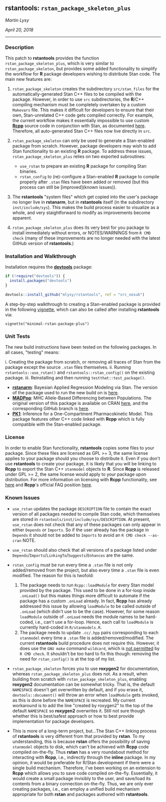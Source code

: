 ## rstantools: `rstan_package_skeleton_plus`

*Martin Lysy* 

*April 20, 2018*

---

### Description

This patch to **rstantools** provides the function `rstan_package_skeleton_plus`, which is very similar to `rstan_package_skeleton`, but provides some added functionality to simplify the workflow for **R** package developers wishing to distribute Stan code.  The main new features are:

1.  `rstan_package_skeleton` creates the subdirectory `src/stan_files` for the automatically-generated Stan C++ files to be compiled with the package.  However, in order to use `src` subdirectories, the **R**/C++ compiling mechanism must be completely overtaken by a custom `Makevars` file.  This makes it difficult for developers to ensure that their own, Stan-unrelated C++ code gets compiled correctly.  For example, the current workflow makes it essentially impossible to use custom [**Rcpp**](http://www.rcpp.org/) source code in conjunction with Stan, as documented [here](RcppCore/Rcpp#844).  Therefore, all auto-generated Stan C++ files now live directly in `src`.

2.  `rstan_package_skeleton` can only be used to generate a Stan-enabled package from scratch.  However, package developers may wish to add Stan functionality to an existing **R** package.  To address these issues, `rstan_package_skeleton_plus` relies on two exported subroutines: 
    * `use_rstan` to prepare an existing **R** package for compiling Stan binaries.
    * `rstan_config` to (re)-configure a Stan-enabled **R** package to compile properly after `.stan` files have been added or removed (but this process can still be [improved](known issues)).

3.  The **rstantools** "system files" which get copied into the user's package no longer live in **rstanarm**, but in **rstantools** itself (in the subdirectory `inst/include/sys`).  This makes the build process easier to visualize as a whole, and very staightforward to modify as improvements become apparent.

4.  `rstan_package_skeleton_plus` does its very best for you package to install immediately without errors, or NOTES/WARNINGS from `R CMD check` (many of these improvements are no longer needed with the latest GitHub version of **rstantools**.)  

### Installation and Walkthrough

Installation requires the [**devtools**](https://github.com/hadley/devtools) package:

```r
if (!require("devtools")) {
  install.packages("devtools")
}
  
devtools::install_github("mlysy/rstantools", ref = "src_nosub")
```

A step-by-step walkthrough to creating a Stan-enabled package is provided in the following [vignette](http://htmlpreview.github.com/?https://github.com/mlysy/rstantools/src_nosub/inst/doc/minimal-rstan-package-plus.html), which can also be called after installing **rstantools** via:

```{r}
vignette("minimal-rstan-package-plus")
```

### Unit Tests

The new build instructions have been tested on the following packages.  In all cases, "testing" means:

i.  Creating the package from scratch, or removing all traces of Stan from the package except the source `.stan` files themselves.
ii. Running `rstantools::use_rstan()` and `rstantools::rstan_config()` on the existing package.
iii. Reinstalling and then running `testthat::test_package()`.

* [**rstanarm**](http://mc-stan.org/rstanarm/): Bayesian Applied Regression Modeling via Stan.  The version of the package used to run the new build on is [here](https://github.com/mlysy/rstanarm/).
* [**MADPop**](https://github.com/mlysy/MADPop): MHC Allele-Based Differencing between Populations.  The original version of this package is available on CRAN [here](https://CRAN.R-project.org/package=MADPop), and the corresponding GitHub branch is [here](https://github.com/mlysy/MADPop/tree/master).
* [**PK1**](https://github.com/mlysy/PK1): Inference for a One-Compartment Pharmacokinetic Model.  This package features other C++ code linked with **Rcpp** which is fully compatible with the Stan-enabled package.

### License

In order to enable Stan functionality, **rstantools** copies some files to your package.  Since these files are licensed as GPL >= 3, the same license applies to your package should you choose to distribute it.  Even if you don't use **rstantools** to create your package, it is likely that you will be linking to **Rcpp** to export the Stan C++ `stanmodel` objects to **R**.  Since **Rcpp** is released under GPL >= 2, the same license would apply to your package upon distribution.  For more information on licensing with **Rcpp** functionality, see [here](https://softwareengineering.stackexchange.com/questions/254737/does-an-rcpp-dependent-package-require-a-gpl-license) and **Rcpp**'s official FAQ position [here](https://cloud.r-project.org/web/packages/Rcpp/vignettes/Rcpp-FAQ.pdf#subsection.1.5).


### Known Issues

* `use_rstan` updates the package `DESCRIPTION` file to contain the exact version of all packages needed to compile Stan code, which themselves are stored in `rstantools/inst/include/sys/DESCRIPTION`.  At present, `use_rstan` does not check that any of these packages can only appear in either `Depends` or `Imports`.  So if the user already has the package in `Depends` it should not be added to `Imports` to avoid an `R CMD check --as-cran` NOTE.

* `use_rstan` should also check that all versions of a package listed under `Depends`/`Imports`/`LinkingTo`/`Suggests`/`Enhances` are the same.

* `rstan_config` must be run every time a `.stan` file is not only added/removed from the project, but also every time a `.stan` file is even modified.  The reason for this is twofold:
    1.  The package needs to run `Rcpp::loadModule` for every Stan model provided by the package.  This used to be done in a for-loop inside `.onLoad()` but this makes things more difficult to automate if the package has a custom `.onLoad` already.  In fact, **Rcpp** has already addressed this issue by allowing `loadModule` to be called outside of `.onLoad` (which didn't use to be the case).  However, for some reason `loadModule` outside of `.onLoad` needs the module names to be hard-coded, i.e., can't use a for-loop.  Hence, each call to `loadModule` is currently hard-coded in `R/stanmodels.R`.
	2.  The package needs to update `.cc/.hpp` pairs corresponding to each `stanmodel` every time a `.stan` file is added/removed/modified.  The current **rstantools** build procedure does not require this.  However, it does use the `GNU make` command `wildcard`, which is [not permitted](http://r.789695.n4.nabble.com/Alternative-for-wildcard-gnu-extension-in-Makevars-td4707151.html) by `R CMD check`.
    It shouldn't be too hard to fix this though: removing the need for `rstan_config()` is at the top of my list.

* `rstan_package_skeleton` forces you to use **roxygen2** for documentation, whereas `rstan_package_skeleton_plus` does not.  As a result, when building from scratch with `rstan_package_skeleton_plus`, enabling **roxygen2** documentation can be somewhat tricky.  That is, the default `NAMESPACE` doesn't get overwritten by default, and if you erase it, `devtools::document()` will throw an error when `loadModule` gets invoked, as this is done before the `NAMESPACE` is recreated.  My current workaround is to add the line "created by roxygen2" to the top of the default `NAMESPACE` so **roxygen2** overwrites it.  Still not sure though whether this is best/safest approach or how to best provide implementation for package developers.

* This is more of a long-term project, but...The Stan C++ linking process of **rstantools** is very different from that provided by **rstan**.  To my understanding, this is because **rstan** offers the possibility of saving `stanmodel` objects to disk, which can't be achieved with **Rcpp** code compiled on-the-fly.  Thus **rstan** has a very roundabout method for interacting with **Rcpp**, i.e., indirectly through the **inline** package.  In my opinion, it would be preferable for R/Stan development if there were a single build mechanism.  Therefore, I've been working on an extension to **Rcpp** which allows you to save code compiled on-the-fly.  Essentially, it would create a small package invisibly to the user, and save/load its contents from a binary connection on-the-fly.  Thus, we are only ever creating packages, i.e., can employ a unified build mechanism appropriate for both **rstan** and packages authored with **rstantools**.
